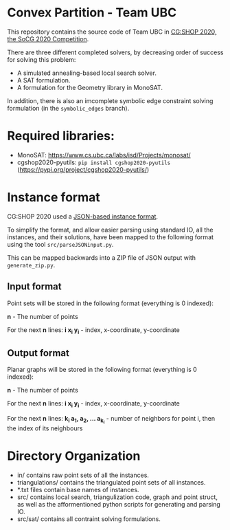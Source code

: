 # Convex Partition - Team UBC
This repository contains the source code of Team UBC in [CG:SHOP 2020,
the SoCG 2020 Competition](https://cgshop.ibr.cs.tu-bs.de/competition/cg-shop-2020/).

There are three different completed solvers, by decreasing order of success for solving this problem:
- A simulated annealing-based local search solver.
- A SAT formulation.
- A formulation for the Geometry library in MonoSAT.

In addition, there is also an imcomplete symbolic edge constraint solving formulation
(in the `symbolic_edges` branch).

# Required libraries:
- MonoSAT: https://www.cs.ubc.ca/labs/isd/Projects/monosat/
- cgshop2020-pyutils: `pip install cgshop2020-pyutils` (https://pypi.org/project/cgshop2020-pyutils/)

# Instance format

CG:SHOP 2020 used a [JSON-based instance format](https://cgshop.ibr.cs.tu-bs.de/competition/cg-shop-2020/instance-format).

To simplify the format, and allow easier parsing using standard IO,
all the instances, and their solutions, have been mapped to the following format
using the tool `src/parseJSONinput.py`.

This can be mapped backwards into a ZIP file of JSON output with `generate_zip.py`.

## Input format
Point sets will be stored in the following format (everything is 0 indexed):

**n** - The number of points

For the next **n** lines:
**i x<sub>i</sub> y<sub>i</sub>** - index, x-coordinate, y-coordinate

## Output format
Planar graphs will be stored in the following format (everything is 0 indexed):

**n** - The number of points

For the next **n** lines:
**i x<sub>i</sub> y<sub>i</sub>** - index, x-coordinate, y-coordinate

For the next **n** lines:
**k<sub>i</sub> a<sub>1</sub>, a<sub>2</sub>, ... a<sub>k<sub>i</sub></sub>** - number of neighbors for point i, then the index of its neighbours

# Directory Organization
- in/ contains raw point sets of all the instances. 
- triangulations/ contains the triangulated point sets of all instances.
- \*.txt files contain base names of instances.
- src/ contains local search, triangulization code, graph and point struct, as well as the afformentioned python scripts for generating and parsing IO.
- src/sat/ contains all contraint solving formulations.
